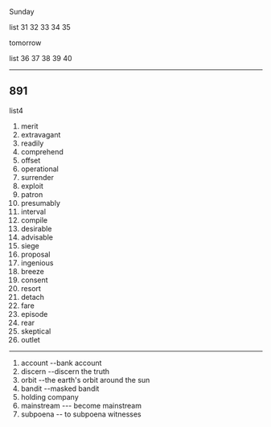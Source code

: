 Sunday

list 31 32 33 34 35

tomorrow

list 36 37 38 39 40

***

## 891

list4

1. merit
2. extravagant
3. readily
4. comprehend
5. offset
6. operational
7. surrender
8. exploit
9. patron
10. presumably
11. interval
12. compile
13. desirable
14. advisable
15. siege
16. proposal
17. ingenious
18. breeze
19. consent
20. resort
21. detach
22. fare
23. episode
24. rear
25. skeptical
26. outlet

***

1. account --bank account
2. discern --discern the truth
3. orbit --the earth's orbit around the sun
4. bandit --masked bandit
5. holding company
6. mainstream --- become mainstream
7. subpoena  -- to subpoena witnesses